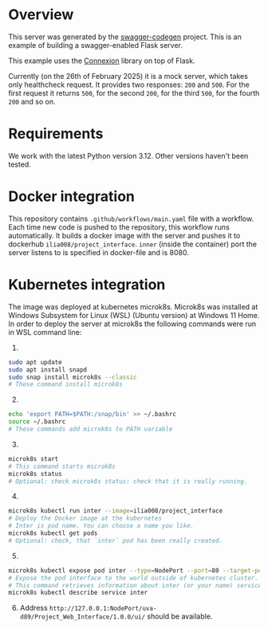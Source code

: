 # Overview
This server was generated by the [swagger-codegen](https://github.com/swagger-api/swagger-codegen) project. This
is an example of building a swagger-enabled Flask server.

This example uses the [Connexion](https://github.com/zalando/connexion) library on top of Flask.

Currently (on the 26th of February 2025) it is a mock server, which takes only healthcheck request. It provides two responses: `200` and `500`. For the first request it returns `500`, for the second `200`, for the third `500`, for the fourth `200` and so on.

# Requirements
We work with the latest Python version 3.12. Other versions haven't been tested.

# Docker integration
This repository contains `.github/workflows/main.yaml` file with a workflow. Each time new code is pushed to the repository, this workflow runs automatically. It builds a docker image with the server and pushes it to dockerhub `ilia008/project_interface`. `inner` (inside the container) port the server listens to is specified in docker-file and is 8080.

# Kubernetes integration
The image was deployed at kubernetes microk8s.
Microk8s was installed at Windows Subsystem for Linux (WSL) (Ubuntu version) at Windows 11 Home. In order to deploy the server at microk8s the following commands were run in WSL command line:

1) 
```sh
sudo apt update  
sudo apt install snapd  
sudo snap install microk8s --classic  
# These command install microk8s
```
2) 
```sh
echo 'export PATH=$PATH:/snap/bin' >> ~/.bashrc
source ~/.bashrc  
# These commands add microk8s to PATH variable
```
3)
```sh
microk8s start  
# This command starts microk8s  
microk8s status  
# Optional: check microk8s status: check that it is really running.
```
4) 
```sh
microk8s kubectl run inter --image=ilia008/project_interface  
# Deploy the Docker image at the kubernetes  
# Inter is pod name. You can choose a name you like.  
microk8s kubectl get pods
# Optional: check, that `inter` pod has been really created.  
```  
5)
```sh
microk8s kubectl expose pod inter --type=NodePort --port=80 --target-port=8080  
# Expose the pod interface to the world outside of kubernetes cluster.  
# This command retrieves information about inter (or your name) service. Look for row like "NodePort: 30103". This is port at which the service is available.  
microk8s kubectl describe service inter  
```
6) Address `http://127.0.0.1:NodePort/uva-d89/Project_Web_Interface/1.0.0/ui/` should be available.
